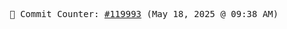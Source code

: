 <p align="center">
    <samp>
        📮 Commit Counter: <a href="https://github.com/Javascript-void0/Javascript-void0/commits/main">#119993</a> (May 18, 2025 @ 09:38 AM)
    </samp>
</p>